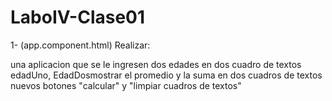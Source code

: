 # LaboIV-Clase01

1- (app.component.html) Realizar:

una aplicacion que se le ingresen dos edades en dos cuadro de textos edadUno, EdadDosmostrar el promedio y la suma en dos cuadros de textos nuevos
botones "calcular" y "limpiar cuadros de textos"

